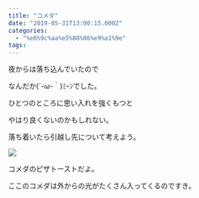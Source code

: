 ```yaml
---
title: "コメダ"
date: "2019-05-31T13:00:15.000Z"
categories: 
  - "%e6%9c%aa%e5%88%86%e9%a1%9e"
tags: 
---
```


夜からは落ち込んでいたので

なんだか(´-ω-｀)ﾐｰﾝでした。

ひとつのところに思い入れを強くもつと

やはり良くないのかもしれない。

落ち着いたら引越し先について考えよう。

![](images/2019-05-31-13-45-322350933685058344814.jpg)

コメダのピザトーストだよ。

ここのコメダは外からの光がたくさん入ってくるのですき。
